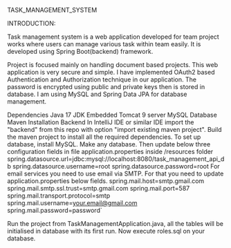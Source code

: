 TASK_MANAGEMENT_SYSTEM

INTRODUCTION:

Task management system is a web application developed for team project works where users can manage various task within team easily.
It is developed using Spring Boot(backend) framework.

Project is focused mainly on handling document based projects.
This web application is very secure and simple. I have implemented OAuth2 based Authentication and Authorization technique in our application.
The password is encrypted using public and private keys then is stored in database. I am using MySQL and Spring Data JPA for database management.


Dependencies
Java 17 JDK
Embedded Tomcat 9 server
MySQL Database
Maven Installation
Backend
In IntelliJ IDE or similar IDE import the "backend" from this repo with option "import existing maven project".
Build the maven project to install all the required dependencies.
To set up database, install MySQL. Make any database.
Then update below three configuration fields in file application.properties inside /resources folder
spring.datasource.url=jdbc:mysql://localhost:8080/task_management_api_db
spring.datasource.username=root
spring.datasource.password=root
For email services you need to use email via SMTP. For that you need to update application.properties below fields.
spring.mail.host=smtp.gmail.com
spring.mail.smtp.ssl.trust=smtp.gmail.com
spring.mail.port=587
spring.mail.transport.protocol=smtp
spring.mail.username=your.email@gmail.com
spring.mail.password=password`

Run the project from TaskManagementApplication.java, all the tables will be initialised in database with its first run.
Now execute roles.sql on your database.